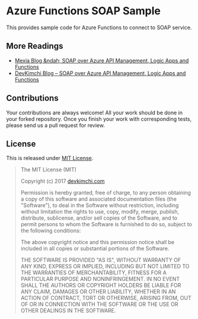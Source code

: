 # Azure Functions SOAP Sample #

This provides sample code for Azure Functions to connect to SOAP service.


## More Readings ##

* [Mexia Blog &ndah; SOAP over Azure API Management, Logic Apps and Functions](https://blog.mexia.com.au/soap-over-azure-api-management-logic-apps-and-functions)
* [DevKimchi Blog &ndash; SOAP over Azure API Management, Logic Apps and Functions](https://devkimchi.com/2017/12/11/soap-over-azure-api-management-logic-apps-and-functions/)


## Contributions ##

Your contributions are always welcome! All your work should be done in your forked repository. Once you finish your work with corresponding tests, please send us a pull request for review.


## License ##

This is released under [MIT License](http://opensource.org/licenses/MIT).

> The MIT License (MIT)
> 
> Copyright (c) 2017 [devkimchi.com](http://devkimchi.com)
> 
> Permission is hereby granted, free of charge, to any person obtaining a copy of this software and associated documentation files (the "Software"), to deal in the Software without restriction, including without limitation the rights to use, copy, modify, merge, publish, distribute, sublicense, and/or sell copies of the Software, and to permit persons to whom the Software is
> furnished to do so, subject to the following conditions:
> 
> The above copyright notice and this permission notice shall be included in all copies or substantial portions of the Software.
> 
> THE SOFTWARE IS PROVIDED "AS IS", WITHOUT WARRANTY OF ANY KIND, EXPRESS OR IMPLIED, INCLUDING BUT NOT LIMITED TO THE WARRANTIES OF MERCHANTABILITY, FITNESS FOR A PARTICULAR PURPOSE AND NONINFRINGEMENT. IN NO EVENT SHALL THE AUTHORS OR COPYRIGHT HOLDERS BE LIABLE FOR ANY CLAIM, DAMAGES OR OTHER LIABILITY, WHETHER IN AN ACTION OF CONTRACT, TORT OR OTHERWISE, ARISING FROM, OUT OF OR IN CONNECTION WITH THE SOFTWARE OR THE USE OR OTHER DEALINGS IN THE SOFTWARE.
